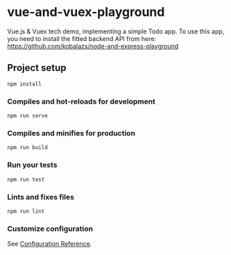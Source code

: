# vue-and-vuex-playground

Vue.js & Vuex tech demo, implementing a simple Todo app. To use this app, you need to install
the fitted backend API from here: https://github.com/kobalazs/node-and-express-playground

## Project setup
```
npm install
```

### Compiles and hot-reloads for development
```
npm run serve
```

### Compiles and minifies for production
```
npm run build
```

### Run your tests
```
npm run test
```

### Lints and fixes files
```
npm run lint
```

### Customize configuration
See [Configuration Reference](https://cli.vuejs.org/config/).
